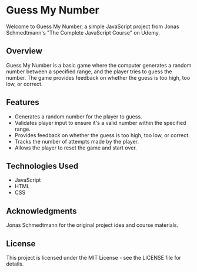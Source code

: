 
# Guess My Number

Welcome to Guess My Number, a simple JavaScript project from Jonas Schmedtmann's "The Complete JavaScript Course" on Udemy.

## Overview

Guess My Number is a basic game where the computer generates a random number between a specified range, and the player tries to guess the number. The game provides feedback on whether the guess is too high, too low, or correct.

## Features

- Generates a random number for the player to guess.
- Validates player input to ensure it's a valid number within the specified range.
- Provides feedback on whether the guess is too high, too low, or correct.
- Tracks the number of attempts made by the player.
- Allows the player to reset the game and start over.

## Technologies Used

- JavaScript
- HTML
- CSS

## Acknowledgments
Jonas Schmedtmann for the original project idea and course materials.

## License
This project is licensed under the MIT License - see the LICENSE file for details.
